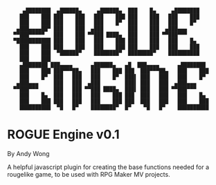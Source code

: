 ```
     ▄████████  ▄██████▄     ▄██████▄  ███    █▄     ▄████████
    ███    ███ ███    ███   ███    ███ ███    ███   ███    ███
    ███    ███ ███    ███   ███    █▀  ███    ███   ███    █▀
   ▄███▄▄▄▄██▀ ███    ███  ▄███        ███    ███  ▄███▄▄▄
  ▀▀███▀▀▀▀▀   ███    ███ ▀▀███ ████▄  ███    ███ ▀▀███▀▀▀
  ▀███████████ ███    ███   ███    ███ ███    ███   ███    █▄
    ███    ███ ███    ███   ███    ███ ███    ███   ███    ███
    ███    ███  ▀██████▀    ████████▀  ████████▀    ██████████
    ███    ███
    ▄████████ ███▄▄▄▄      ▄██████▄   ▄█  ███▄▄▄▄      ▄████████
    ███    ███ ███▀▀▀██▄   ███    ███ ███  ███▀▀▀██▄   ███    ███
    ███    █▀  ███   ███   ███    █▀  ███▌ ███   ███   ███    █▀
   ▄███▄▄▄     ███   ███  ▄███        ███▌ ███   ███  ▄███▄▄▄
  ▀▀███▀▀▀     ███   ███ ▀▀███ ████▄  ███▌ ███   ███ ▀▀███▀▀▀
    ███    █▄  ███   ███   ███    ███ ███  ███   ███   ███    █▄
    ███    ███ ███   ███   ███    ███ ███  ███   ███   ███    ███
    ██████████  ▀█   █▀    ████████▀  █▀    ▀█   █▀    ██████████
```

ROGUE Engine v0.1
=================
By Andy Wong

A helpful javascript plugin for creating the base functions needed for a
rougelike game, to be used with RPG Maker MV projects.
